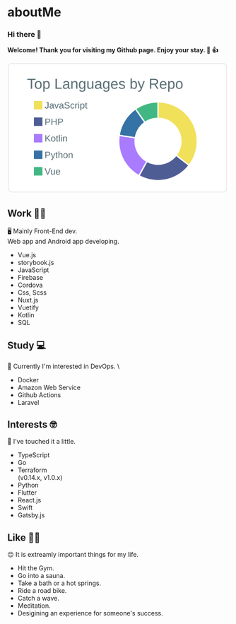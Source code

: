 # aboutMe

###  Hi there 👋

**Welcome! Thank you for visiting my Github page. Enjoy your stay. 🙂 👍**

[![](https://raw.githubusercontent.com/soregashi-27/aboutMe/main/profile-summary-card-output/default/1-repos-per-language.svg)](https://github.com/vn7n24fzkq/github-profile-summary-cards)


## Work 💁‍♂️
🖥  Mainly Front-End dev. \
    Web app and Android app developing.

- Vue.js
- storybook.js
- JavaScript
- Firebase
- Cordova
- Css, Scss
- Nuxt.js
- Vuetify
- Kotlin
- SQL


## Study 💻
🌱 Currently I'm interested in DevOps. \

- Docker
- Amazon Web Service
- Github Actions
- Laravel


## Interests 🤓
👀 I've touched it a little. 

- TypeScript
- Go
- Terraform \
(v0.14.x, v1.0.x)
- Python
- Flutter
- React.js
- Swift
- Gatsby.js


## Like 🏋️‍♂️
😌 It is extreamly important things for my life.

- Hit the Gym.
- Go into a sauna.
- Take a bath or a hot springs.
- Ride a road bike.
- Catch a wave.
- Meditation.
- Desigining an experience for someone's success.

